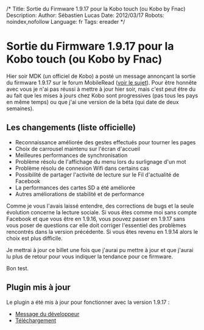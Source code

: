 /*
Title: Sortie du Firmware 1.9.17 pour la Kobo touch (ou Kobo by Fnac)
Description: 
Author: Sébastien Lucas
Date: 2012/03/17
Robots: noindex,nofollow
Language: fr
Tags: ereader
*/
# Sortie du Firmware 1.9.17 pour la Kobo touch (ou Kobo by Fnac)

Hier soir MDK (un officiel de Kobo) a posté un message annonçant la sortie du firmware 1.9.17 sur le forum MobileRead ([voir le sujet](http://www.mobileread.com/forums/showthread.php?t=172355)). Pour être honnête avec vous je n'ai pas réussi à mettre à jour hier soir, mais c'est peut être du au fait que les mises à jours chez Kobo sont progressives (pas tous les pays en même temps) ou que j'ai une version de la béta (qui date de deux semaines).

## Les changements (liste officielle) 

* Reconnaissance améliorée des gestes effectués pour tourner les pages
* Choix de carrousel maintenu sur l'écran d'accueil
* Meilleures performances de synchronisation
* Problème résolu de l'affichage du menu lors du surlignage d'un mot
* Problème résolu de connexion Wifi dans certains cas
* Possibilité de partager l'activité de lecture sur le Fil d'actualité de Facebook
* La performances des cartes SD a été améliorée
* Autres améliorations de stabilité et de performance

Comme je vous l'avais laissé entendre, des corrections de bugs et la seule évolution concerne la lecture sociale. Si vous êtes comme moi sans compte Facebook et que vous être en 1.9.16, vous pouvez passer en 1.9.17 sans vous poser de questions car elle doit corriger l'essentiel des problèmes rencontrés dans la version précédente. Si vous êtes revenu en 1.9.14 alors le choix est plus difficile.

Je mettrai à jour ce billet une fois que j'aurai pu mettre à jour et que j'aurai lu plus de retour pour vous indiquer la tendance pour ce firmware.

Bon test.

## Plugin mis à jour

Le plugin a été mis à jour pour fonctionner avec la version 1.9.17 :
* [Message du développeur](http://www.mobileread.com/forums/showpost.php?p=2007552&postcount=176)
* [Téléchargement](https://github.com/ah-/koboplugins/downloads)


